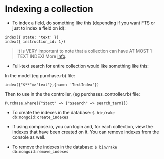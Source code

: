 # Indexing a collection

- To index a field, do something like this (depending if you want FTS or just to index a field on id):

```
index({ state: 'text' })
index({ instruction_id: 1})
```
> It is VERY important to note that a collection can have AT MOST 1 TEXT INDEX! More [info](https://docs.mongodb.com/manual/core/index-text/#create-text-index).


- Full-text search for entire collection would like something like this:

In the model (eg purchase.rb) file:
```
index({"$**"=>"text"},{name: 'TextIndex'})
```

Then to use in the the controller, (eg purchases_controller.rb) file:
```
Purchase.where({"$text" => {"$search" => search_term}})
```

- To create the indexes in the database: ```$ bin/rake db:mongoid:create_indexes```

- If using compose.io, you can login and, for each collection, view the indexes that have been created on it.  You can remove indexes from the console as well.

- To remove the indexes in the database: ```$ bin/rake db:mongoid:remove_indexes```
